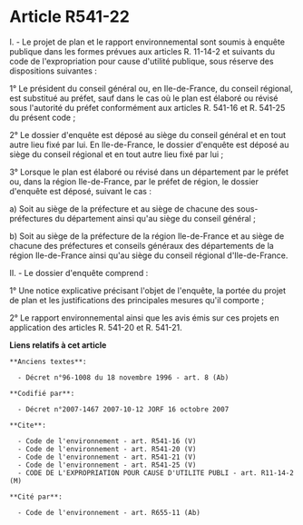 # Article R541-22

I. - Le projet de plan et le rapport environnemental sont soumis à enquête publique dans les formes prévues aux articles R.
11-14-2 et suivants du code de l'expropriation pour cause d'utilité publique, sous réserve des dispositions suivantes :

1° Le président du conseil général ou, en Ile-de-France, du conseil régional, est substitué au préfet, sauf dans le cas où le
plan est élaboré ou révisé sous l'autorité du préfet conformément aux articles R. 541-16 et R. 541-25 du présent code ;

2° Le dossier d'enquête est déposé au siège du conseil général et en tout autre lieu fixé par lui. En Ile-de-France, le
dossier d'enquête est déposé au siège du conseil régional et en tout autre lieu fixé par lui ;

3° Lorsque le plan est élaboré ou révisé dans un département par le préfet ou, dans la région Ile-de-France, par le préfet de
région, le dossier d'enquête est déposé, suivant le cas :

a) Soit au siège de la préfecture et au siège de chacune des sous-préfectures du département ainsi qu'au siège du conseil
général ;

b) Soit au siège de la préfecture de la région Ile-de-France et au siège de chacune des préfectures et conseils généraux des
départements de la région Ile-de-France ainsi qu'au siège du conseil régional d'Ile-de-France.

II. - Le dossier d'enquête comprend :

1° Une notice explicative précisant l'objet de l'enquête, la portée du projet de plan et les justifications des principales
mesures qu'il comporte ;

2° Le rapport environnemental ainsi que les avis émis sur ces projets en application des articles R. 541-20 et R. 541-21.

**Liens relatifs à cet article**

	**Anciens textes**:

	  - Décret n°96-1008 du 18 novembre 1996 - art. 8 (Ab)

	**Codifié par**:

	  - Décret n°2007-1467 2007-10-12 JORF 16 octobre 2007

	**Cite**:

	  - Code de l'environnement - art. R541-16 (V)
	  - Code de l'environnement - art. R541-20 (V)
	  - Code de l'environnement - art. R541-21 (V)
	  - Code de l'environnement - art. R541-25 (V)
	  - CODE DE L'EXPROPRIATION POUR CAUSE D'UTILITE PUBLI - art. R11-14-2 (M)

	**Cité par**:

	  - Code de l'environnement - art. R655-11 (Ab)
